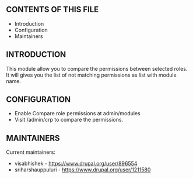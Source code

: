 CONTENTS OF THIS FILE
---------------------

 * Introduction
 * Configuration
 * Maintainers

INTRODUCTION
------------

This module allow you to compare the permissions between selected roles.
It will gives you the list of not matching permissions as list with module name.


CONFIGURATION
-------------

 * Enable Compare role permissions at admin/modules
 * Visit <site-url>/admin/crp to compare the permissions.


MAINTAINERS
-----------

Current maintainers:
 * visabhishek - https://www.drupal.org/user/896554
 * sriharshauppuluri - https://www.drupal.org/user/1211580
